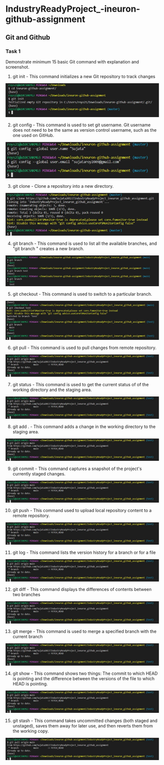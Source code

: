 # IndustryReadyProject_-ineuron-github-assignment

## Git and Github
### Task 1
Demonstrate minimum 15 basic Git command with explanation and screenshot.

1. git init - This command initializes a new Git repository to track changes
 
![git init](https://github.com/Sujata2017/IndustryReadyProject_ineuron_github_assignment/blob/main/src/git1.JPG)


2. git config - This command is used to set git username. Git username does not need to be the same as version control username, such as the one used on GitHub.

![git config](https://github.com/Sujata2017/IndustryReadyProject_ineuron_github_assignment/blob/main/src/git2.JPG)


3. git clone - Clone a repository into a new directory.

![git clone](https://github.com/Sujata2017/IndustryReadyProject_ineuron_github_assignment/blob/main/src/git3.JPG)


4. git branch - This command is used to list all the available branches, and "git branch <branch name>" creates a new branch.

![git branch](https://github.com/Sujata2017/IndustryReadyProject_ineuron_github_assignment/blob/main/src/git4.JPG)


5. git checkout - This command is used to switch to a particular branch.

![git checkout](https://github.com/Sujata2017/IndustryReadyProject_ineuron_github_assignment/blob/main/src/git5.JPG)


6. git pull - This command is used to pull changes from remote repository.

![git pull](https://github.com/Sujata2017/IndustryReadyProject_ineuron_github_assignment/blob/main/src/git6.JPG)


7. git status - This command is used to get the current status of of the working directory and the staging area.

![git status](https://github.com/Sujata2017/IndustryReadyProject_ineuron_github_assignment/blob/main/src/git6.JPG)


8. git add . - This command adds a change in the working directory to the staging area. 

![git add](https://github.com/Sujata2017/IndustryReadyProject_ineuron_github_assignment/blob/main/src/git6.JPG)


9. git commit - This command captures a snapshot of the project's currently staged changes.

![git commit](https://github.com/Sujata2017/IndustryReadyProject_ineuron_github_assignment/blob/main/src/git6.JPG)


10. git push - This command used to upload local repository content to a remote repository.

![git push](https://github.com/Sujata2017/IndustryReadyProject_ineuron_github_assignment/blob/main/src/git6.JPG)


11. git log - This command lists the version history for a branch or for a file

![git push](https://github.com/Sujata2017/IndustryReadyProject_ineuron_github_assignment/blob/main/src/git6.JPG)


12. git diff - This command displays the differences of contents between two branches

![git diff](https://github.com/Sujata2017/IndustryReadyProject_ineuron_github_assignment/blob/main/src/git6.JPG)


13. git merge - This command is used to merge a specified branch with the current branch

![git merge](https://github.com/Sujata2017/IndustryReadyProject_ineuron_github_assignment/blob/main/src/git6.JPG)


14. git show - This command shows two things: The commit to which HEAD is pointing and the difference between the versions of the file to which HEAD is pointing.

![git show](https://github.com/Sujata2017/IndustryReadyProject_ineuron_github_assignment/blob/main/src/git6.JPG)


15. git stash - This command takes uncommitted changes (both staged and unstaged), saves them away for later use, and then reverts them from the working copy.

![git stash](https://github.com/Sujata2017/IndustryReadyProject_ineuron_github_assignment/blob/main/src/git6.JPG)



